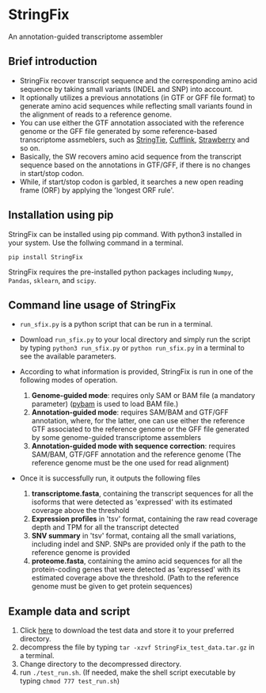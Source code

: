 # StringFix
An annotation-guided transcriptome assembler

## Brief introduction
- StringFix recover transcript sequence and the corresponding amino acid sequence by taking small variants (INDEL and SNP) into account.
- It optionally utilizes a previous annotations (in GTF or GFF file format) to generate amino acid sequences while reflecting small variants found in the alignment of reads to a reference genome.
- You can use either the GTF annotation associated with the reference genome or the GFF file generated by some reference-based transcriptome assmeblers, such as [StringTie](https://github.com/gpertea/stringtie), [Cufflink](http://cole-trapnell-lab.github.io/cufflinks/), [Strawberry](https://github.com/ruolin/strawberry) and so on.
- Basically, the SW recovers amino acid sequence from the transcript sequence based on the annotations in GTF/GFF, if there is no changes in start/stop codon.
- While, if start/stop codon is garbled, it searches a new open reading frame (ORF) by applying the 'longest ORF rule'.

## Installation using pip

StringFix can be installed using pip command. With python3 installed in your system. Use the follwing command in a terminal.

`pip install StringFix`

StringFix requires the pre-installed python packages including `Numpy`, `Pandas`, `sklearn`, and `scipy`.

## Command line usage of StringFix

- `run_sfix.py` is a python script that can be run in a terminal. 
- Download `run_sfix.py` to your local directory and simply run the script by typing `python3 run_sfix.py` or `python run_sfix.py` in a terminal to see the available parameters.
- According to what information is provided, StringFix is run in one of the following modes of operation.

  1. __Genome-guided mode__: requires only SAM or BAM file (a mandatory parameter) ([pybam](https://github.com/JohnLonginotto/pybam) is used to load BAM file.)
  2. __Annotation-guided mode__: requires SAM/BAM and GTF/GFF annotation, where, for the latter, one can use either the reference GTF associated to the reference genome or the GFF file generated by some genome-guided transcriptome assemblers
  3. __Annotation-guided mode with sequence correction__: requires SAM/BAM, GTF/GFF annotation and the reference genome (The reference genome must be the one used for read alignment)

- Once it is successfully run, it outputs the following files

  1. __transcriptome.fasta__, containing the transcript sequences for all the isoforms that were detected as 'expressed' with its estimated coverage above the threshold
  2. __Expression profiles__ in 'tsv' format, containing the raw read coverage depth and TPM for all the transcript detected
  3. __SNV summary__ in 'tsv' format, containg all the small variations, including indel and SNP. SNPs are provided only if the path to the reference genome is provided
  4. __proteome.fasta__, containing the amino acid sequences for all the protein-coding genes that were detected as 'expressed' with its estimated coverage above the threshold. (Path to the reference genome must be given to get protein sequences)

## Example data and script
1. Click [here](https://drive.google.com/file/d/1GLMhaBGxPiG9--x8oMGXg9bjXORC3fRR/view?usp=sharing) to download the test data and store it to your preferred directory.
2. decompress the file by typing `tar -xzvf StringFix_test_data.tar.gz` in a terminal.
3. Change directory to the decompressed directory.
4. run `./test_run.sh`. (If needed, make the shell script executable by typing `chmod 777 test_run.sh`)
